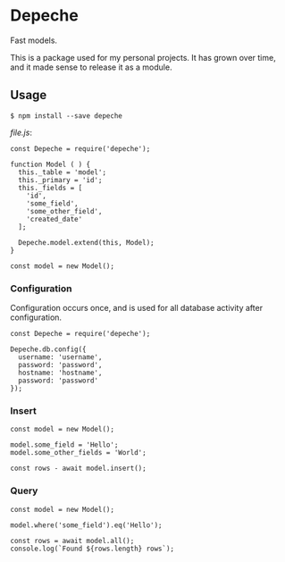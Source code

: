 # Depeche

Fast models.

This is a package used for my personal projects. It has grown over time, and
it made sense to release it as a module.

## Usage

```
$ npm install --save depeche
```

_file.js_:

```
const Depeche = require('depeche');

function Model ( ) {
  this._table = 'model';
  this._primary = 'id';
  this._fields = [
    'id',
    'some_field',
    'some_other_field',
    'created_date'
  ];

  Depeche.model.extend(this, Model);
}

const model = new Model();
```

### Configuration

Configuration occurs once, and is used for all database activity after
configuration.

```
const Depeche = require('depeche');

Depeche.db.config({
  username: 'username',
  password: 'password',
  hostname: 'hostname',
  password: 'password'
});
```

### Insert

```
const model = new Model();

model.some_field = 'Hello';
model.some_other_fields = 'World';

const rows - await model.insert();
```

### Query

```
const model = new Model();

model.where('some_field').eq('Hello');

const rows = await model.all();
console.log(`Found ${rows.length} rows`);
```
